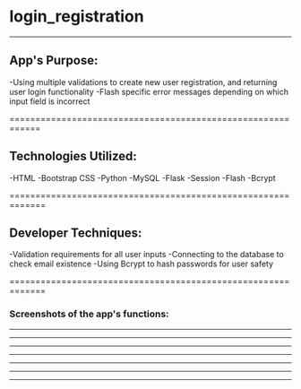 # login_registration
------------------------------------------------------------

## App's Purpose:
-Using multiple validations to create new user registration, and returning user login functionality
-Flash specific error messages depending on which input field is incorrect

============================================================

## Technologies Utilized:
-HTML
-Bootstrap CSS
-Python
-MySQL
-Flask
-Session
-Flash
-Bcrypt

=============================================================

## Developer Techniques:
-Validation requirements for all user inputs
-Connecting to the database to check email existence
-Using Bcrypt to hash passwords for user safety

=============================================================


 ### Screenshots of the app's functions:

<!-- Javascript code put into MySQL Workbench:
![initial load](/README/screenshot_1.jpg) -->
--------------------------------------------------------------

<!-- ![this is the text that would show if image doesn't work](link to the image) -->



--------------------------------------------------------------

--------------------------------------------------------------

--------------------------------------------------------------

--------------------------------------------------------------

--------------------------------------------------------------

--------------------------------------------------------------


